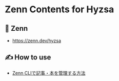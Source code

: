 # Zenn Contents for Hyzsa

## 📘 Zenn
- https://zenn.dev/hyzsa

## ✍️ How to use
- [Zenn CLIで記事・本を管理する方法](https://zenn.dev/zenn/articles/zenn-cli-guide)
